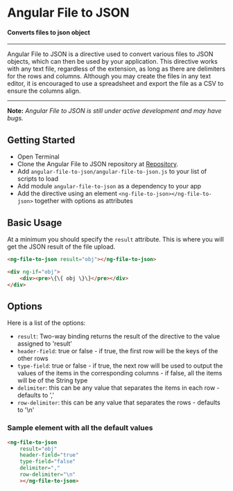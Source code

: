 # Angular File to JSON

#### Converts files to json object

---

Angular File to JSON is a directive used to convert various files to JSON objects, which can then be used by your application. This directive works with any text file, regardless of the extension, as long as there are delimiters for the rows and columns. Although you may create the files in any text editor, it is encouraged to use a spreadsheet and export the file as a CSV to ensure the columns align.

---

**Note:** *Angular File to JSON is still under active development and may have bugs.*

## Getting Started

 - Open Terminal
 - Clone the Angular File to JSON repository at [Repository](https://github.com/aburchette/angular-file-to-json).
 - Add `angular-file-to-json/angular-file-to-json.js` to your list of scripts to load
 - Add module `angular-file-to-json` as a dependency to your app
 - Add the directive using an element `<ng-file-to-json></ng-file-to-json>` together with options as attributes

## Basic Usage

At a minimum you should specify the `result` attribute. This is where you will get the JSON result of the file upload.

>
```html
<ng-file-to-json result="obj"></ng-file-to-json>

<div ng-if="obj">
    <div><pre>\{\{ obj \}\}</pre></div>
</div>
```

## Options

Here is a list of the options:

 - `result`: Two-way binding returns the result of the directive to the value assigned to 'result'
 - `header-field`: true or false - if true, the first row will be the keys of the other rows
 - `type-field`: true or false - if true, the next row will be used to output the values of the items in the corresponding columns - if false, all the items will be of the String type
 - `delimiter`: this can be any value that separates the items in each row - defaults to ','
 - `row-delimiter`: this can be any value that separates the rows - defaults to '\n'

### Sample element with all the default values

>
```html
<ng-file-to-json
	result="obj"
    header-field="true"
    type-field="false"
    delimiter=","
    row-delimiter="\n"
    ></ng-file-to-json>
```